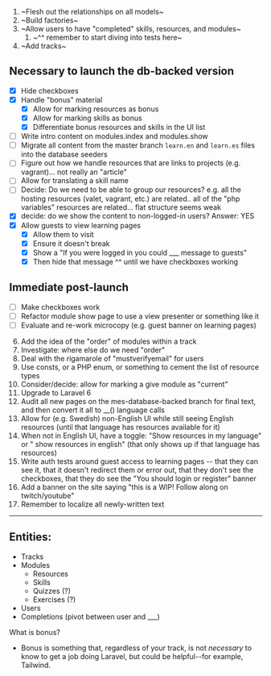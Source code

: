 1. ~Flesh out the relationships on all models~
2. ~Build factories~
4. ~Allow users to have "completed" skills, resources, and modules~
    1. ~^^ remember to start diving into tests here~
5. ~Add tracks~

## Necessary to launch the db-backed version
- [x] Hide checkboxes
- [x] Handle "bonus" material
    - [x] Allow for marking resources as bonus
    - [x] Allow for marking skills as bonus
    - [x] Differentiate bonus resources and skills in the UI list
- [ ] Write intro content on modules.index and modules.show
- [ ] Migrate all content from the master branch `learn.en` and `learn.es` files into the database seeders
- [ ] Figure out how we handle resources that are links to projects (e.g. vagrant)... not really an "article"
- [ ] Allow for translating a skill name
- [ ] Decide: Do we need to be able to group our resources? e.g. all the hosting resources (valet, vagrant, etc.) are related.. all of the "php variables" resources are related... flat structure seems weak
- [x] decide: do we show the content to non-logged-in users? Answer: YES
- [x] Allow guests to view learning pages
    - [x] Allow them to visit
    - [x] Ensure it doesn't break
    - [x] Show a "If you were logged in you could ___ message to guests"
    - [x] Then hide that message ^^ until we have checkboxes working

## Immediate post-launch
- [ ] Make checkboxes work
- [ ] Refactor module show page to use a view presenter or something like it
- [ ] Evaluate and re-work microcopy (e.g. guest banner on learning pages)

6. Add the idea of the "order" of modules within a track
7. Investigate: where else do we need "order"
8. Deal with the rigamarole of "mustverifyemail" for users
9. Use consts, or a PHP enum, or something to cement the list of resource types
11. Consider/decide: allow for marking a give module as "current"
12. Upgrade to Laravel 6
14. Audit all new pages on the mes-database-backed branch for final text, and then convert it all to __() language calls
15. Allow for (e.g. Swedish) non-English UI while still seeing English resources (until that language has resources available for it)
16. When not in English UI, have a toggle: "Show resources in my language" or " show resources in english" (that only shows up if that language has resources)
17. Write auth tests around guest access to learning pages -- that they can see it, that it doesn't redirect them or error out, that they don't see the checkboxes, that they do see the "You should login or register" banner
18. Add a banner on the site saying "this is a WIP! Follow along on twitch/youtube"
19. Remember to localize all newly-written text


---

## Entities:
- Tracks
- Modules
    - Resources
    - Skills
    - Quizzes (?)
    - Exercises (?)
- Users
- Completions (pivot between user and ___)

What is bonus?
- Bonus is something that, regardless of your track, is not *necessary* to know to get a job doing Laravel, but could be helpful--for example, Tailwind.
